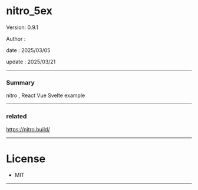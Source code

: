 # nitro_5ex

 Version: 0.9.1

 Author  : 

 date    : 2025/03/05 

 update  : 2025/03/21

***
### Summary

nitro , React Vue Svelte example

***
### related

https://nitro.build/

***
# License

* MIT

***
